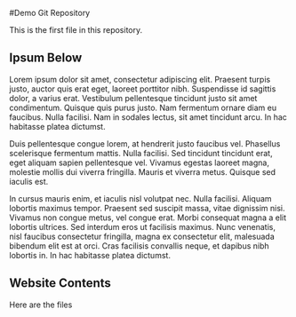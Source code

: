 #Demo Git Repository

This is the first file in this repository.

## Ipsum Below

Lorem ipsum dolor sit amet, consectetur adipiscing elit. Praesent turpis justo, auctor quis erat eget, laoreet porttitor nibh. Suspendisse id sagittis dolor, a varius erat. Vestibulum pellentesque tincidunt justo sit amet condimentum. Quisque quis purus justo. Nam fermentum ornare diam eu faucibus. Nulla facilisi. Nam in sodales lectus, sit amet tincidunt arcu. In hac habitasse platea dictumst.

Duis pellentesque congue lorem, at hendrerit justo faucibus vel. Phasellus scelerisque fermentum mattis. Nulla facilisi. Sed tincidunt tincidunt erat, eget aliquam sapien pellentesque vel. Vivamus egestas laoreet magna, molestie mollis dui viverra fringilla. Mauris et viverra metus. Quisque sed iaculis est.

In cursus mauris enim, et iaculis nisl volutpat nec. Nulla facilisi. Aliquam lobortis maximus tempor. Praesent sed suscipit massa, vitae dignissim nisi. Vivamus non congue metus, vel congue erat. Morbi consequat magna a elit lobortis ultrices. Sed interdum eros ut facilisis maximus. Nunc venenatis, nisl faucibus consectetur fringilla, magna ex consectetur elit, malesuada bibendum elit est at orci. Cras facilisis convallis neque, et dapibus nibh lobortis in. In hac habitasse platea dictumst.

## Website Contents

Here are the files